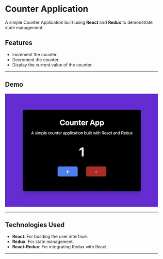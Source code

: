 # Counter Application

A simple Counter Application built using **React** and **Redux** to demonstrate state management.

## Features

- Increment the counter.
- Decrement the counter.
- Display the current value of the counter.

---

## Demo

![Counter App Demo](./src/assets/image.png)  


---

## Technologies Used

- **React**: For building the user interface.
- **Redux**: For state management.
- **React-Redux**: For integrating Redux with React.

---



